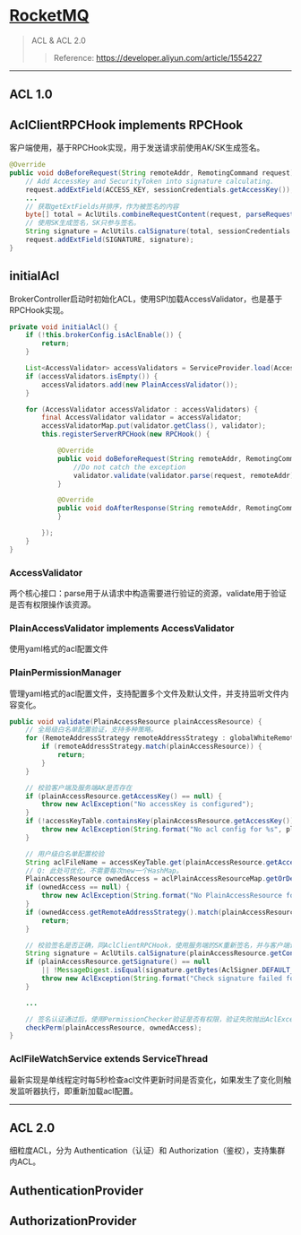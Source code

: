 # [RocketMQ](/blog/component/rocketmq)

> ACL & ACL 2.0
>> Reference: <https://developer.aliyun.com/article/1554227>

***

## ACL 1.0

## AclClientRPCHook implements RPCHook

客户端使用，基于RPCHook实现，用于发送请求前使用AK/SK生成签名。

```java
@Override
public void doBeforeRequest(String remoteAddr, RemotingCommand request) {
    // Add AccessKey and SecurityToken into signature calculating.
    request.addExtField(ACCESS_KEY, sessionCredentials.getAccessKey());
    ...
    // 获取getExtFields并排序，作为被签名的内容
    byte[] total = AclUtils.combineRequestContent(request, parseRequestContent(request));
    // 使用SK生成签名，SK只参与签名。
    String signature = AclUtils.calSignature(total, sessionCredentials.getSecretKey());
    request.addExtField(SIGNATURE, signature);
}
```

## initialAcl

BrokerController启动时初始化ACL，使用SPI加载AccessValidator，也是基于RPCHook实现。

```java
private void initialAcl() {
    if (!this.brokerConfig.isAclEnable()) {
        return;
    }

    List<AccessValidator> accessValidators = ServiceProvider.load(AccessValidator.class);
    if (accessValidators.isEmpty()) {
        accessValidators.add(new PlainAccessValidator());
    }

    for (AccessValidator accessValidator : accessValidators) {
        final AccessValidator validator = accessValidator;
        accessValidatorMap.put(validator.getClass(), validator);
        this.registerServerRPCHook(new RPCHook() {

            @Override
            public void doBeforeRequest(String remoteAddr, RemotingCommand request) {
                //Do not catch the exception
                validator.validate(validator.parse(request, remoteAddr));
            }

            @Override
            public void doAfterResponse(String remoteAddr, RemotingCommand request, RemotingCommand response) {
            }

        });
    }
}
```

### AccessValidator

两个核心接口：parse用于从请求中构造需要进行验证的资源，validate用于验证是否有权限操作该资源。

### PlainAccessValidator implements AccessValidator

使用yaml格式的acl配置文件

### PlainPermissionManager

管理yaml格式的acl配置文件，支持配置多个文件及默认文件，并支持监听文件内容变化。

```java
public void validate(PlainAccessResource plainAccessResource) {
    // 全局级白名单配置验证，支持多种策略。
    for (RemoteAddressStrategy remoteAddressStrategy : globalWhiteRemoteAddressStrategy) {
        if (remoteAddressStrategy.match(plainAccessResource)) {
            return;
        }
    }

    // 校验客户端及服务端AK是否存在
    if (plainAccessResource.getAccessKey() == null) {
        throw new AclException("No accessKey is configured");
    }
    if (!accessKeyTable.containsKey(plainAccessResource.getAccessKey())) {
        throw new AclException(String.format("No acl config for %s", plainAccessResource.getAccessKey()));
    }

    // 用户级白名单配置校验
    String aclFileName = accessKeyTable.get(plainAccessResource.getAccessKey());
    // Q: 此处可优化，不需要每次new一个HashMap。
    PlainAccessResource ownedAccess = aclPlainAccessResourceMap.getOrDefault(aclFileName, new HashMap<>()).get(plainAccessResource.getAccessKey());
    if (ownedAccess == null) {
        throw new AclException(String.format("No PlainAccessResource for accessKey=%s", plainAccessResource.getAccessKey()));
    }
    if (ownedAccess.getRemoteAddressStrategy().match(plainAccessResource)) {
        return;
    }

    // 校验签名是否正确，同AclClientRPCHook，使用服务端的SK重新签名，并与客户端计算的签名进行比对。
    String signature = AclUtils.calSignature(plainAccessResource.getContent(), ownedAccess.getSecretKey());
    if (plainAccessResource.getSignature() == null
        || !MessageDigest.isEqual(signature.getBytes(AclSigner.DEFAULT_CHARSET), plainAccessResource.getSignature().getBytes(AclSigner.DEFAULT_CHARSET))) {
        throw new AclException(String.format("Check signature failed for accessKey=%s", plainAccessResource.getAccessKey()));
    }

    ...

    // 签名认证通过后，使用PermissionChecker验证是否有权限，验证失败抛出AclException。
    checkPerm(plainAccessResource, ownedAccess);
}
```

### AclFileWatchService extends ServiceThread

最新实现是单线程定时每5秒检查acl文件更新时间是否变化，如果发生了变化则触发监听器执行，即重新加载acl配置。

***

## ACL 2.0

细粒度ACL，分为 Authentication（认证）和 Authorization（鉴权），支持集群内ACL。

## AuthenticationProvider

## AuthorizationProvider
